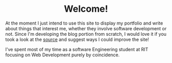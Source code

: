 <!--03/24/2015-->
<!--programming, adventures-->
<!--Hello, World!-->
<h1 style='text-align: center;'>Welcome!</h1>

At the moment I just intend to use this site to display my portfolio and write about things that interest me, whether they involve software development or not. Since I'm developing the blog portion from scratch, I would love it if you took a look at the [source](https://github.com/jmp3833/portfolio "source") and suggest ways I could improve the site!

I've spent most of my time as a software Engineering student at RIT focusing on Web Development purely by coincidence. 